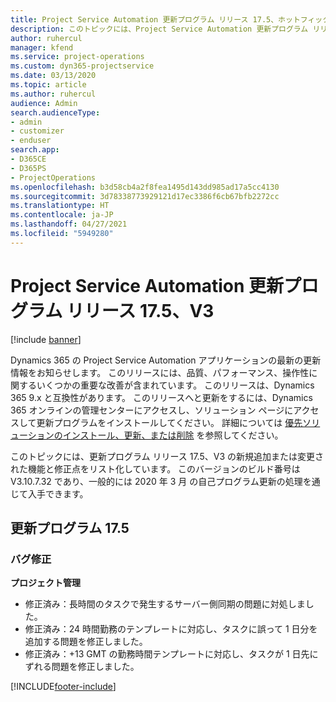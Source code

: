 ```yaml
---
title: Project Service Automation 更新プログラム リリース 17.5、ホットフィックス、V3 の新機能と変更点
description: このトピックには、Project Service Automation 更新プログラム リリース 17.5、V3 で利用可能な機能と修正をリスト化しています。
author: ruhercul
manager: kfend
ms.service: project-operations
ms.custom: dyn365-projectservice
ms.date: 03/13/2020
ms.topic: article
ms.author: ruhercul
audience: Admin
search.audienceType:
- admin
- customizer
- enduser
search.app:
- D365CE
- D365PS
- ProjectOperations
ms.openlocfilehash: b3d58cb4a2f8fea1495d143dd985ad17a5cc4130
ms.sourcegitcommit: 3d78338773929121d17ec3386f6cb67bfb2272cc
ms.translationtype: HT
ms.contentlocale: ja-JP
ms.lasthandoff: 04/27/2021
ms.locfileid: "5949280"
---
```

# <a name="project-service-automation-update-release-175-v3"></a>Project Service Automation 更新プログラム リリース 17.5、V3

[!include [banner](../includes/psa-now-project-operations.md)]

Dynamics 365 の Project Service Automation アプリケーションの最新の更新情報をお知らせします。 このリリースには、品質、パフォーマンス、操作性に関するいくつかの重要な改善が含まれています。  このリリースは、Dynamics 365 9.x と互換性があります。 このリリースへと更新をするには、Dynamics 365 オンラインの管理センターにアクセスし、ソリューション ページにアクセスして更新プログラムをインストールしてください。 詳細については [優先ソリューションのインストール、更新、または削除](/power-platform/admin/install-remove-preferred-solution) を参照してください。

このトピックには、更新プログラム リリース 17.5、V3 の新規追加または変更された機能と修正点をリスト化しています。 このバージョンのビルド番号は V3.10.7.32 であり、一般的には 2020 年 3 月 の自己プログラム更新の処理を通じて入手できます。


## <a name="update-release-175"></a>更新プログラム 17.5

### <a name="bug-fixes"></a>バグ修正


**プロジェクト管理**

- 修正済み：長時間のタスクで発生するサーバー側同期の問題に対処しました。
- 修正済み：24 時間勤務のテンプレートに対応し、タスクに誤って 1 日分を追加する問題を修正しました。
- 修正済み：+13 GMT の勤務時間テンプレートに対応し、タスクが 1 日先にずれる問題を修正しました。



[!INCLUDE[footer-include](../includes/footer-banner.md)]